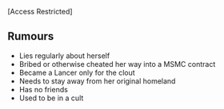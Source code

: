 [Access Restricted]

## Rumours

* Lies regularly about herself
* Bribed or otherwise cheated her way into a MSMC contract
* Became a Lancer only for the clout
*  Needs to stay away from her original homeland
*  Has no friends
*  Used to be in a cult
